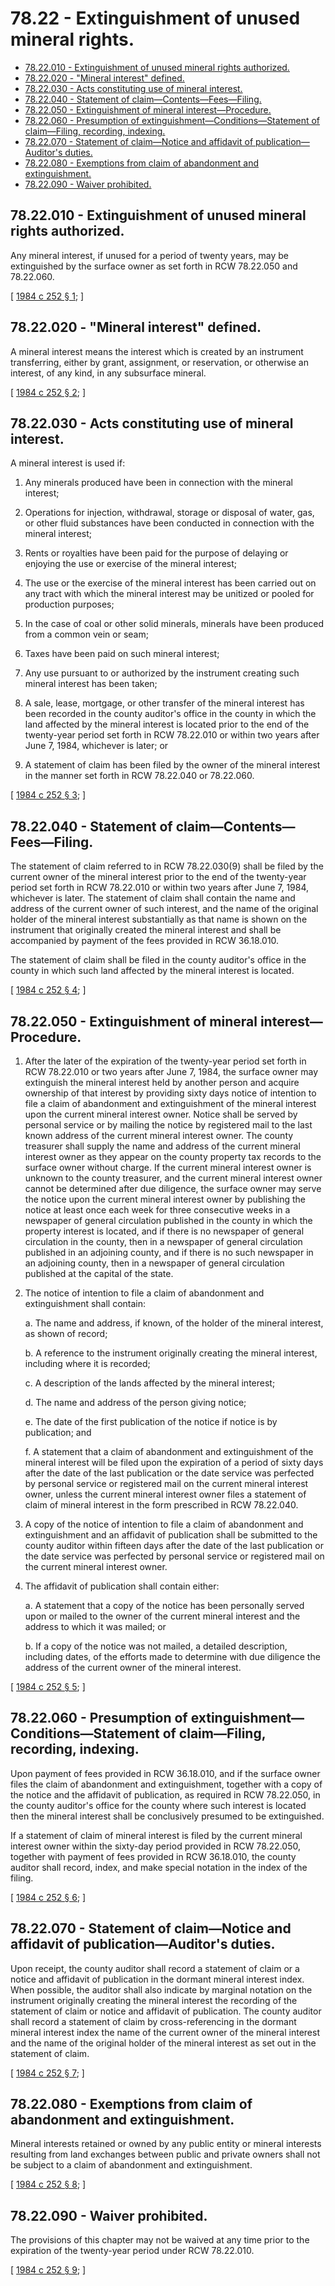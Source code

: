 # 78.22 - Extinguishment of unused mineral rights.
* [78.22.010 - Extinguishment of unused mineral rights authorized.](#7822010---extinguishment-of-unused-mineral-rights-authorized)
* [78.22.020 - "Mineral interest" defined.](#7822020---mineral-interest-defined)
* [78.22.030 - Acts constituting use of mineral interest.](#7822030---acts-constituting-use-of-mineral-interest)
* [78.22.040 - Statement of claim—Contents—Fees—Filing.](#7822040---statement-of-claimcontentsfeesfiling)
* [78.22.050 - Extinguishment of mineral interest—Procedure.](#7822050---extinguishment-of-mineral-interestprocedure)
* [78.22.060 - Presumption of extinguishment—Conditions—Statement of claim—Filing, recording, indexing.](#7822060---presumption-of-extinguishmentconditionsstatement-of-claimfiling-recording-indexing)
* [78.22.070 - Statement of claim—Notice and affidavit of publication—Auditor's duties.](#7822070---statement-of-claimnotice-and-affidavit-of-publicationauditors-duties)
* [78.22.080 - Exemptions from claim of abandonment and extinguishment.](#7822080---exemptions-from-claim-of-abandonment-and-extinguishment)
* [78.22.090 - Waiver prohibited.](#7822090---waiver-prohibited)
## 78.22.010 - Extinguishment of unused mineral rights authorized.
Any mineral interest, if unused for a period of twenty years, may be extinguished by the surface owner as set forth in RCW 78.22.050 and 78.22.060.

\[ [1984 c 252 § 1](http://leg.wa.gov/CodeReviser/documents/sessionlaw/1984c252.pdf?cite=1984%20c%20252%20§%201); \]

## 78.22.020 - "Mineral interest" defined.
A mineral interest means the interest which is created by an instrument transferring, either by grant, assignment, or reservation, or otherwise an interest, of any kind, in any subsurface mineral.

\[ [1984 c 252 § 2](http://leg.wa.gov/CodeReviser/documents/sessionlaw/1984c252.pdf?cite=1984%20c%20252%20§%202); \]

## 78.22.030 - Acts constituting use of mineral interest.
A mineral interest is used if:

1. Any minerals produced have been in connection with the mineral interest;

2. Operations for injection, withdrawal, storage or disposal of water, gas, or other fluid substances have been conducted in connection with the mineral interest;

3. Rents or royalties have been paid for the purpose of delaying or enjoying the use or exercise of the mineral interest;

4. The use or the exercise of the mineral interest has been carried out on any tract with which the mineral interest may be unitized or pooled for production purposes;

5. In the case of coal or other solid minerals, minerals have been produced from a common vein or seam;

6. Taxes have been paid on such mineral interest;

7. Any use pursuant to or authorized by the instrument creating such mineral interest has been taken;

8. A sale, lease, mortgage, or other transfer of the mineral interest has been recorded in the county auditor's office in the county in which the land affected by the mineral interest is located prior to the end of the twenty-year period set forth in RCW 78.22.010 or within two years after June 7, 1984, whichever is later; or

9. A statement of claim has been filed by the owner of the mineral interest in the manner set forth in RCW 78.22.040 or 78.22.060.

\[ [1984 c 252 § 3](http://leg.wa.gov/CodeReviser/documents/sessionlaw/1984c252.pdf?cite=1984%20c%20252%20§%203); \]

## 78.22.040 - Statement of claim—Contents—Fees—Filing.
The statement of claim referred to in RCW 78.22.030(9) shall be filed by the current owner of the mineral interest prior to the end of the twenty-year period set forth in RCW 78.22.010 or within two years after June 7, 1984, whichever is later. The statement of claim shall contain the name and address of the current owner of such interest, and the name of the original holder of the mineral interest substantially as that name is shown on the instrument that originally created the mineral interest and shall be accompanied by payment of the fees provided in RCW 36.18.010.

The statement of claim shall be filed in the county auditor's office in the county in which such land affected by the mineral interest is located.

\[ [1984 c 252 § 4](http://leg.wa.gov/CodeReviser/documents/sessionlaw/1984c252.pdf?cite=1984%20c%20252%20§%204); \]

## 78.22.050 - Extinguishment of mineral interest—Procedure.
1. After the later of the expiration of the twenty-year period set forth in RCW 78.22.010 or two years after June 7, 1984, the surface owner may extinguish the mineral interest held by another person and acquire ownership of that interest by providing sixty days notice of intention to file a claim of abandonment and extinguishment of the mineral interest upon the current mineral interest owner. Notice shall be served by personal service or by mailing the notice by registered mail to the last known address of the current mineral interest owner. The county treasurer shall supply the name and address of the current mineral interest owner as they appear on the county property tax records to the surface owner without charge. If the current mineral interest owner is unknown to the county treasurer, and the current mineral interest owner cannot be determined after due diligence, the surface owner may serve the notice upon the current mineral interest owner by publishing the notice at least once each week for three consecutive weeks in a newspaper of general circulation published in the county in which the property interest is located, and if there is no newspaper of general circulation in the county, then in a newspaper of general circulation published in an adjoining county, and if there is no such newspaper in an adjoining county, then in a newspaper of general circulation published at the capital of the state.

2. The notice of intention to file a claim of abandonment and extinguishment shall contain:

    a. The name and address, if known, of the holder of the mineral interest, as shown of record;

    b. A reference to the instrument originally creating the mineral interest, including where it is recorded;

    c. A description of the lands affected by the mineral interest;

    d. The name and address of the person giving notice;

    e. The date of the first publication of the notice if notice is by publication; and

    f. A statement that a claim of abandonment and extinguishment of the mineral interest will be filed upon the expiration of a period of sixty days after the date of the last publication or the date service was perfected by personal service or registered mail on the current mineral interest owner, unless the current mineral interest owner files a statement of claim of mineral interest in the form prescribed in RCW 78.22.040.

3. A copy of the notice of intention to file a claim of abandonment and extinguishment and an affidavit of publication shall be submitted to the county auditor within fifteen days after the date of the last publication or the date service was perfected by personal service or registered mail on the current mineral interest owner.

4. The affidavit of publication shall contain either:

    a. A statement that a copy of the notice has been personally served upon or mailed to the owner of the current mineral interest and the address to which it was mailed; or

    b. If a copy of the notice was not mailed, a detailed description, including dates, of the efforts made to determine with due diligence the address of the current owner of the mineral interest.

\[ [1984 c 252 § 5](http://leg.wa.gov/CodeReviser/documents/sessionlaw/1984c252.pdf?cite=1984%20c%20252%20§%205); \]

## 78.22.060 - Presumption of extinguishment—Conditions—Statement of claim—Filing, recording, indexing.
Upon payment of fees provided in RCW 36.18.010, and if the surface owner files the claim of abandonment and extinguishment, together with a copy of the notice and the affidavit of publication, as required in RCW 78.22.050, in the county auditor's office for the county where such interest is located then the mineral interest shall be conclusively presumed to be extinguished.

If a statement of claim of mineral interest is filed by the current mineral interest owner within the sixty-day period provided in RCW 78.22.050, together with payment of fees provided in RCW 36.18.010, the county auditor shall record, index, and make special notation in the index of the filing.

\[ [1984 c 252 § 6](http://leg.wa.gov/CodeReviser/documents/sessionlaw/1984c252.pdf?cite=1984%20c%20252%20§%206); \]

## 78.22.070 - Statement of claim—Notice and affidavit of publication—Auditor's duties.
Upon receipt, the county auditor shall record a statement of claim or a notice and affidavit of publication in the dormant mineral interest index. When possible, the auditor shall also indicate by marginal notation on the instrument originally creating the mineral interest the recording of the statement of claim or notice and affidavit of publication. The county auditor shall record a statement of claim by cross-referencing in the dormant mineral interest index the name of the current owner of the mineral interest and the name of the original holder of the mineral interest as set out in the statement of claim.

\[ [1984 c 252 § 7](http://leg.wa.gov/CodeReviser/documents/sessionlaw/1984c252.pdf?cite=1984%20c%20252%20§%207); \]

## 78.22.080 - Exemptions from claim of abandonment and extinguishment.
Mineral interests retained or owned by any public entity or mineral interests resulting from land exchanges between public and private owners shall not be subject to a claim of abandonment and extinguishment.

\[ [1984 c 252 § 8](http://leg.wa.gov/CodeReviser/documents/sessionlaw/1984c252.pdf?cite=1984%20c%20252%20§%208); \]

## 78.22.090 - Waiver prohibited.
The provisions of this chapter may not be waived at any time prior to the expiration of the twenty-year period under RCW 78.22.010.

\[ [1984 c 252 § 9](http://leg.wa.gov/CodeReviser/documents/sessionlaw/1984c252.pdf?cite=1984%20c%20252%20§%209); \]

